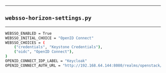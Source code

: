
---

## `websso-horizon-settings.py`
---

```bash
WEBSSO_ENABLED = True
WEBSSO_INITIAL_CHOICE = "OpenID Connect"
WEBSSO_CHOICES = (
    ("credentials", "Keystone Credentials"),
    ("oidc", "OpenID Connect"),
)
OPENID_CONNECT_IDP_LABEL = "Keycloak"
OPENID_CONNECT_AUTH_URL = "http://192.168.64.144:8080/realms/openstack/protocol/openid-connect/auth"

```
